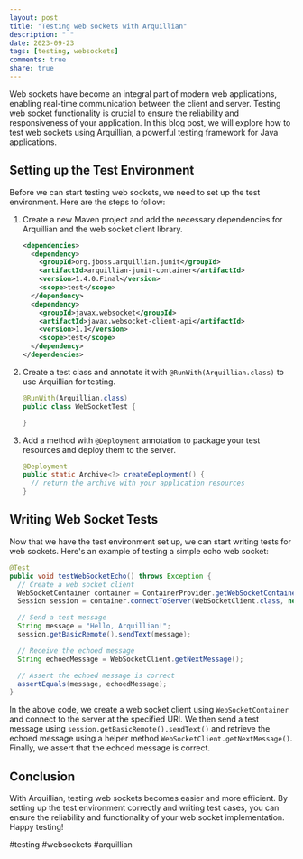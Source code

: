 ```yaml
---
layout: post
title: "Testing web sockets with Arquillian"
description: " "
date: 2023-09-23
tags: [testing, websockets]
comments: true
share: true
---
```


Web sockets have become an integral part of modern web applications, enabling real-time communication between the client and server. Testing web socket functionality is crucial to ensure the reliability and responsiveness of your application. In this blog post, we will explore how to test web sockets using Arquillian, a powerful testing framework for Java applications.

## Setting up the Test Environment

Before we can start testing web sockets, we need to set up the test environment. Here are the steps to follow:

1. Create a new Maven project and add the necessary dependencies for Arquillian and the web socket client library.

   ```xml
   <dependencies>
     <dependency>
       <groupId>org.jboss.arquillian.junit</groupId>
       <artifactId>arquillian-junit-container</artifactId>
       <version>1.4.0.Final</version>
       <scope>test</scope>
     </dependency>
     <dependency>
       <groupId>javax.websocket</groupId>
       <artifactId>javax.websocket-client-api</artifactId>
       <version>1.1</version>
       <scope>test</scope>
     </dependency>
   </dependencies>
   ```

2. Create a test class and annotate it with `@RunWith(Arquillian.class)` to use Arquillian for testing.

   ```java
   @RunWith(Arquillian.class)
   public class WebSocketTest {

   }
   ```

3. Add a method with `@Deployment` annotation to package your test resources and deploy them to the server.

   ```java
   @Deployment
   public static Archive<?> createDeployment() {
     // return the archive with your application resources
   }
   ```

## Writing Web Socket Tests

Now that we have the test environment set up, we can start writing tests for web sockets. Here's an example of testing a simple echo web socket:

```java
@Test
public void testWebSocketEcho() throws Exception {
  // Create a web socket client
  WebSocketContainer container = ContainerProvider.getWebSocketContainer();
  Session session = container.connectToServer(WebSocketClient.class, new URI("ws://localhost:8080/echo"));

  // Send a test message
  String message = "Hello, Arquillian!";
  session.getBasicRemote().sendText(message);

  // Receive the echoed message
  String echoedMessage = WebSocketClient.getNextMessage();

  // Assert the echoed message is correct
  assertEquals(message, echoedMessage);
}
```

In the above code, we create a web socket client using `WebSocketContainer` and connect to the server at the specified URI. We then send a test message using `session.getBasicRemote().sendText()` and retrieve the echoed message using a helper method `WebSocketClient.getNextMessage()`. Finally, we assert that the echoed message is correct.

## Conclusion

With Arquillian, testing web sockets becomes easier and more efficient. By setting up the test environment correctly and writing test cases, you can ensure the reliability and functionality of your web socket implementation. Happy testing!

#testing #websockets #arquillian
